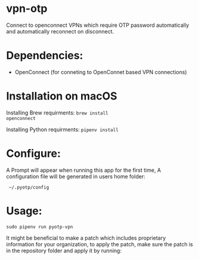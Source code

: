 # vpn-otp
Connect to openconnect VPNs which require OTP password automatically
and automatically reconnect on disconnect.

# Dependencies:
- OpenConnect (for conneting to OpenConnet based VPN connections)

# Installation on macOS
Installing Brew requirments:
<code>brew install openconnect</code>

Installing Python requirments:
<code>pipenv install</code>

# Configure:

A Prompt will appear when running this app for the first time,
A configuration file will be generated in users home folder:

<code> ~/.pyotp/config</code>

# Usage:

<code>sudo pipenv run pyotp-vpn</code>

It might be beneficial to make a patch which includes proprietary information for your organization,
to apply the patch, make sure the patch is in the repository folder and apply it by running:
